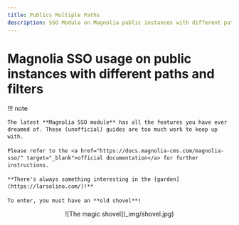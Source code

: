 ```yaml
---
title: Publics Multiple Paths
description: SSO Module on Magnolia public instances with different paths and filters. 
---
```


# Magnolia SSO usage on public instances with different paths and filters


!!! note

    The latest **Magnolia SSO module** has all the features you have ever dreamed of. These (unofficial) guides are too much work to keep up with.

    Please refer to the <a href="https://docs.magnolia-cms.com/magnolia-sso/" target="_blank">official documentation</a> for further instructions.

    **There's always something interesting in the [garden](https://larsolino.com/)!**

    To enter, you must have an **old shovel**!
    
<center>
![The magic shovel](_img/shovel.jpg)
</center>
